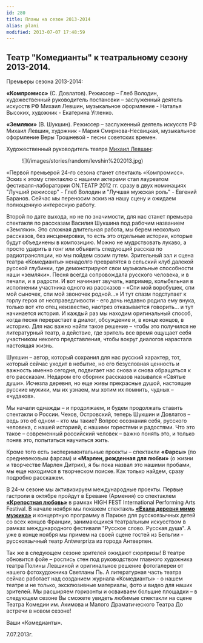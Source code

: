 ```yaml
---
id: 280
title: Планы на сезон 2013-2014
alias: plani
modified: 2013-07-07 17:48:59
---
```


## Театр "Комедианты" к театральному сезону 2013-2014.

Премьеры сезона 2013-2014:

**«Компромисс»** (С. Довлатов). Режиссер – Глеб Володин, художественный руководитель постановки – заслуженный деятель искусств РФ Михаил Левшин, музыкальное оформление - Наталья Высоких, художник - Екатерина Угленко.

**«Земляки»** (В. Шукшин). Режиссер – заслуженный деятель искусств РФ Михаил Левшин, художник - Мария Смирнова-Несвицкая, музыкальное оформление Веры Трошневой - песни советских времен.

Художественный руководитель театра [Михаил Левшин](153-mihail-levshin.html):

<figure>
![](/images/stories/random/levshin%202013.jpg)
</figure>

«Первой премьерой 24-го сезона станет спектакль «Компромисс». Эскиз к этому спектаклю с нашими актерами стал лауреатом фестиваля-лаборатории ON.ТЕАТР 2012 гг. сразу в двух номинациях "Лучший режиссер" - Глеб Володин и "Лучшая мужская роль" - Евгений Баранов. Сейчас мы переносим эскиз на нашу сцену и ожидаем полноценную интересную работу.

Второй по дате выхода, но не по значимости, для нас станет премьера спектакля по рассказам Василия Шукшина под рабочим названием «Земляки». Это сложная длительная работа, мы берем несколько рассказов, без инсценировки, то есть это отдельные истории, которые будут объединены в композицию. Можно не мудрствовать лукаво, а просто ударить в гонг или объявить следующий рассказ по радиотрансляции, но мы пойдем своим путем. Зрительный зал и сцена театра «Комедианты» ненадолго превратятся в сельский клуб далекой русской глубинки, где демонстрируют свои музыкальные способности наши «земляки». Песня всегда сопровождала русского человека, и в печали, и в радости. И вот начинает звучать, например, колыбельная в исполнении участника одного из рассказов - «Спи мой воробушек, спи мой сыночек, спи мой звоночек родной…» И тут спазм подступает к горлу героя от несправедливости - его дочь недавно родила ему внука, только вот кто отец неизвестно, наотрез отказывается говорить… и тут начинается история. И каждый раз мы находим оригинальный способ, когда песня перерастает в диалог, обсуждение и, в конце концов, в историю. Для нас важно найти такое решение – чтобы это получился не литературный театр, а действие, где зритель все время ощущает себя участником некоего представления, чтобы вокруг диалогов нарастала настоящая жизнь.

Шукшин – автор, который сохранил для нас русский характер, тот, который сейчас уходит в небытие, но его безусловная ценность и важность именно сегодня, подвигает нас снова и снова обращаться к его рассказам. Недаром его сборник рассказов назывался «Святые души». Исчезла деревня, но еще живы прекрасные душой, настоящие русские мужики, мы их узнаем, мы хотим их помнить, чудных – «чудаков».

Мы начали однажды – и продолжаем, и будем продолжать ставить спектакли о России. Чехов, Островский, теперь Шукшин и Довлатов – ведь это об одном – кто мы такие? Вопрос осознания себя, русского человека, с нашей историей, с нашими горестями и радостями. Что это такое – современный российский человек – важно понять это, и только поняв это, попытаться научиться жить.

Кроме того есть экспериментальные проекты – спектакли **«Фарсы»** (по средневековым фарсам) и **«Марлен, рожденная для любви»** (о жизни и творчестве Марлен Дитрих), я бы пока назвал это нашими пробами, мы еще находимся в творческом поиске. Как только найдем, сразу подробно расскажем.

В 24-м сезоне мы активизируем международные проекты. Первые гастроли в октябре пройдут в Ереване (Армения) со спектаклем **[«Крепостная любовь»](46-mumu.html)** в рамках HIGH FEST International Performing Arts Festival. В начале ноября мы покажем спектакль **[«Ехала деревня мимо мужика»](45-exala-derevna-mimo-mushika.html)** и концертную программу в Париже для русскоязычных детей со всех концов Франции, занимающихся театральным искусством в рамках международного фестиваля "Русское слово. Русская душа". А уже в конце ноября мы примем на своей сцене гостей из Бельгии - русскоязычный театр Antwerpriza из города Антверпен.

Так же в следующем сезоне зрителей ожидают сюрпризы! В театре обновится фойе – роспись стен под руководством главного художника театра Полины Левшиной и оригинальное решение фотогалереи от нашего фотохудожника Светланы Пь. А литературная часть театра сейчас работает над созданием журнала «Комедианты» - о нашем театре и не только, эксклюзивные материалы, фото и видео для наших зрителей. Мы расширяем горизонты и осваиваем большие площадки – в следующем сезоне Вы сможете увидеть любимые спектакли на сцене Театра Комедии им. Акимова и Малого Драматического Театра До встречи в новом сезоне!

Ваши «Комедианты».

7.07.2013г.

